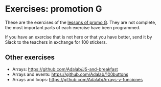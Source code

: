 # Exercises: promotion G

These are the exercises of the [lessons of promo G](https://books.adalab.es/materiales-front-end-g/). They are not complete, the most important parts of each exercise have been programmed.

If you have an exercise that is not here or that you have better, send it by Slack to the teachers in exchange for 100 stickers.

## Other exercises

- Arrays: https://github.com/Adalab/JS-and-breakfast
- Arrays and events: https://github.com/Adalab/100buttons
- Arrays and loops: https://github.com/Adalab/Arrays-y-funciones
